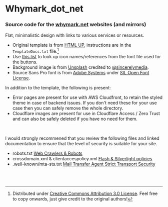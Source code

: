 # Whymark_dot_net
### Source code for the [whymark.net](https://whymark.net/) websites (and mirrors)
  
Flat, minimalistic design with links to various services or resources.
<br/>
  
- Original template is from [HTML UP](https://html5up.net/astral), instructions are in the `TemplateDocs.txt` file.[^license]
- Use [this list](https://fontawesome.com/v6/icons/) to look up icon names/references from the font file used for the buttons.
- Background image is from [Unsplash](https://unsplash.com/photos/gPnHi8AmO5k) credited to [@sincerelymedia](https://unsplash.com/@sincerelymedia).
- Source Sans Pro font is from [Adobe Systems](https://www.adobe.com/) under [SIL Open Font License](https://scripts.sil.org/cms/scripts/page.php?site_id=nrsi&id=OFL).

In addition to the template, the following is present:
- Error pages are present for use with AWS Cloudfront, to retain the styled theme in case of backend issues. If you don't need these for your use case then you can safely remove the whole directory.
- Cloudflare images are present for use in Cloudflare Access / Zero Trust and can also be safely deleted if you have no need for them.
<br/>
  
I would strongly recommened that you review the following files and linked documentation to ensure that the level of security is suitable for your site.
- robots.txt [Web Crawlers & Robots](https://en.wikipedia.org/wiki/Robots_exclusion_standard)
- crossdomain.xml & clientaccespolicy.xml [Flash & Silverlight policies](https://en.wikipedia.org/wiki/Cross-site_request_forgery)
- .well-known/mta-sts.txt [Mail Transfer Agent Strict Transport Security](https://www.ncsc.gov.uk/collection/email-security-and-anti-spoofing/using-mta-sts-to-protect-the-privacy-of-your-emails)
<br/>
<br/>
  
[^license]:Distributed under [Creative Commons Attribution 3.0 License](https://creativecommons.org/licenses/by/3.0/). Feel free to copy onwards, just give credit to the original authors!
